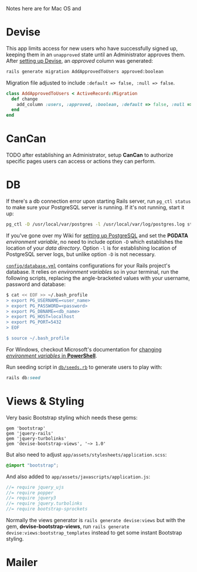 Notes here are for Mac OS and 



# Devise

This app limits access for new users who have successfully signed up, keeping them in an `unapproved` state until an Administrator approves them. After [setting up Devise](https://github.com/thuy-econsys/rails_app/wiki/Devise), an *approved* column was generated:
```bash
rails generate migration AddApprovedToUsers approved:boolean
```

Migration file adjusted to include `:default => false, :null => false`.
```ruby
class AddApprovedToUsers < ActiveRecord::Migration
  def change
    add_column :users, :approved, :boolean, :default => false, :null => false
  end
end
```

# CanCan

TODO after establishing an Administrator, setup **CanCan** to authorize specific pages users can access or actions they can perform.

# DB

If there's a db connection error upon starting Rails server, run `pg_ctl status` to make sure your PostgreSQL server is running. If it's not running, start it up: 
```bash
pg_ctl -D /usr/local/var/postgres -l /usr/local/var/log/postgres.log start
```

If you've gone over my Wiki for [setting up PostgreSQL](https://github.com/thuy-econsys/rails_app/wiki/PostgreSQL-Setup) and set the **PGDATA** _environment variable_, no need to include option `-D` which establishes the location of your _data directory_. Option `-l` is for establishing location of PostgreSQL server logs, but unlike option `-D` is not necessary. 

[`config/database.yml`](https://github.com/thuy-econsys/rails_app/blob/master/config/database.yml) contains configurations for your Rails project's database. It relies on _environment variables_ so in your terminal, run the following scripts, replacing the angle-bracketed values with your username, password and database: 
```bash
$ cat << EOF >> ~/.bash_profile
> export PG_USERNAME=<user_name>
> export PG_PASSWORD=<password>
> export PG_DBNAME=<db_name>
> export PG_HOST=localhost
> export PG_PORT=5432
> EOF

$ source ~/.bash_profile
```

For Windows, checkout Microsoft's documentation for [changing _environment variables_ in **PowerShell**](https://docs.microsoft.com/en-us/powershell/module/microsoft.powershell.core/about/about_environment_variables?view=powershell-7.1#using-and-changing-environment-variables).

Run seeding script in [`db/seeds.rb`](https://github.com/thuy-econsys/rails_app/blob/master/db/seeds.rb) to generate users to play with:
```ruby
rails db:seed
```

# Views & Styling

Very basic Bootstrap styling which needs these gems:

```gemfile
gem 'bootstrap'
gem 'jquery-rails'
gem 'jquery-turbolinks'
gem 'devise-bootstrap-views', '~> 1.0'
```

But also need to adjust `app/assets/stylesheets/application.scss`:
```css
@import "bootstrap";
```

And also added to `app/assets/javascripts/application.js`: 

```javascript
//= require jquery_ujs
//= require popper
//= require jquery3
//= require jquery.turbolinks
//= require bootstrap-sprockets
```

Normally the views generator is `rails generate devise:views` but with the gem, **devise-bootstrap-views**, run `rails generate devise:views:bootstrap_templates` instead to get some instant Bootstrap styling.

# Mailer

